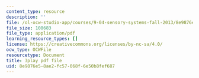 ```yaml
---
content_type: resource
description: ''
file: /ol-ocw-studio-app/courses/9-04-sensory-systems-fall-2013/8e9876e58ae2fc57068f6e50b8fef687_vPXTDpXwBs0.pdf
file_size: 108683
file_type: application/pdf
learning_resource_types: []
license: https://creativecommons.org/licenses/by-nc-sa/4.0/
ocw_type: OCWFile
resourcetype: Document
title: 3play pdf file
uid: 8e9876e5-8ae2-fc57-068f-6e50b8fef687
---
```

